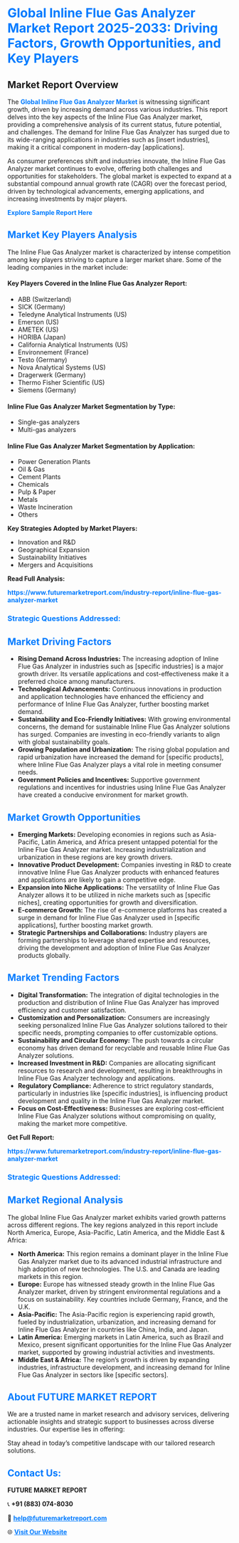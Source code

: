 <h1 style="color: #007BFF;">Global Inline Flue Gas Analyzer Market Report 2025-2033: Driving Factors, Growth Opportunities, and Key Players</h1>

<section id="overview">
<h2>Market Report Overview</h2>
<p>The <a href="https://www.futuremarketreport.com/industry-report/inline-flue-gas-analyzer-market" style="color: #007BFF; text-decoration: none;"><strong>Global Inline Flue Gas Analyzer Market</strong></a> is witnessing significant growth, driven by increasing demand across various industries. This report delves into the key aspects of the Inline Flue Gas Analyzer market, providing a comprehensive analysis of its current status, future potential, and challenges. The demand for Inline Flue Gas Analyzer has surged due to its wide-ranging applications in industries such as [insert industries], making it a critical component in modern-day [applications].</p>
<p>As consumer preferences shift and industries innovate, the Inline Flue Gas Analyzer market continues to evolve, offering both challenges and opportunities for stakeholders. The global market is expected to expand at a substantial compound annual growth rate (CAGR) over the forecast period, driven by technological advancements, emerging applications, and increasing investments by major players.</p>
</section>

<section id="overview">
<p><a href="https://www.futuremarketreport.com/request-sample/reportId=54489" style="color: #007BFF; text-decoration: none;"><strong>Explore Sample Report Here</strong></a></p>
</section>

<section id="key-players">
<h2 style="color: #007BFF;">Market Key Players Analysis</h2>
<p>The Inline Flue Gas Analyzer market is characterized by intense competition among key players striving to capture a larger market share. Some of the leading companies in the market include:</p>
<h4>Key Players Covered in the Inline Flue Gas Analyzer Report:</h4>
<ul><li>ABB (Switzerland)</li><li>SICK (Germany)</li><li>Teledyne Analytical Instruments (US)</li><li>Emerson (US)</li><li>AMETEK (US)</li><li>HORIBA (Japan)</li><li>California Analytical Instruments (US)</li><li>Environnement (France)</li><li>Testo (Germany)</li><li>Nova Analytical Systems (US)</li><li>Dragerwerk (Germany)</li><li>Thermo Fisher Scientific (US)</li><li>Siemens (Germany)</li></ul>
<h4>Inline Flue Gas Analyzer Market Segmentation by Type:</h4>
<ul><li>Single-gas analyzers</li><li>Multi-gas analyzers</li></ul>

<h4>Inline Flue Gas Analyzer Market Segmentation by Application:</h4>
<ul><li>Power Generation Plants</li><li>Oil &amp; Gas</li><li>Cement Plants</li><li>Chemicals</li><li>Pulp &amp; Paper</li><li>Metals</li><li>Waste Incineration</li><li>Others</li></ul>
<p><strong>Key Strategies Adopted by Market Players:</strong></p>
<ul>
<li>Innovation and R&D</li>
<li>Geographical Expansion</li>
<li>Sustainability Initiatives</li>
<li>Mergers and Acquisitions</li>
</ul>
</section>

<section>
<p><strong>Read Full Analysis: </strong></p><a href="https://www.futuremarketreport.com/industry-report/inline-flue-gas-analyzer-market" style="color: #007BFF; text-decoration: none;"><strong>https://www.futuremarketreport.com/industry-report/inline-flue-gas-analyzer-market</strong></a>
<h3 style="color: #007BFF;">Strategic Questions Addressed:</h3>
</section>

<section id="driving-factors">
<h2 style="color: #007BFF;">Market Driving Factors</h2>
<ul>
<li><strong>Rising Demand Across Industries:</strong> The increasing adoption of Inline Flue Gas Analyzer in industries such as [specific industries] is a major growth driver. Its versatile applications and cost-effectiveness make it a preferred choice among manufacturers.</li>
<li><strong>Technological Advancements:</strong> Continuous innovations in production and application technologies have enhanced the efficiency and performance of Inline Flue Gas Analyzer, further boosting market demand.</li>
<li><strong>Sustainability and Eco-Friendly Initiatives:</strong> With growing environmental concerns, the demand for sustainable Inline Flue Gas Analyzer solutions has surged. Companies are investing in eco-friendly variants to align with global sustainability goals.</li>
<li><strong>Growing Population and Urbanization:</strong> The rising global population and rapid urbanization have increased the demand for [specific products], where Inline Flue Gas Analyzer plays a vital role in meeting consumer needs.</li>
<li><strong>Government Policies and Incentives:</strong> Supportive government regulations and incentives for industries using Inline Flue Gas Analyzer have created a conducive environment for market growth.</li>
</ul>
</section>

<section id="growth-opportunities">
<h2 style="color: #007BFF;">Market Growth Opportunities</h2>
<ul>
<li><strong>Emerging Markets:</strong> Developing economies in regions such as Asia-Pacific, Latin America, and Africa present untapped potential for the Inline Flue Gas Analyzer market. Increasing industrialization and urbanization in these regions are key growth drivers.</li>
<li><strong>Innovative Product Development:</strong> Companies investing in R&D to create innovative Inline Flue Gas Analyzer products with enhanced features and applications are likely to gain a competitive edge.</li>
<li><strong>Expansion into Niche Applications:</strong> The versatility of Inline Flue Gas Analyzer allows it to be utilized in niche markets such as [specific niches], creating opportunities for growth and diversification.</li>
<li><strong>E-commerce Growth:</strong> The rise of e-commerce platforms has created a surge in demand for Inline Flue Gas Analyzer used in [specific applications], further boosting market growth.</li>
<li><strong>Strategic Partnerships and Collaborations:</strong> Industry players are forming partnerships to leverage shared expertise and resources, driving the development and adoption of Inline Flue Gas Analyzer products globally.</li>
</ul>
</section>

<section id="trending-factors">
<h2 style="color: #007BFF;">Market Trending Factors</h2>
<ul>
<li><strong>Digital Transformation:</strong> The integration of digital technologies in the production and distribution of Inline Flue Gas Analyzer has improved efficiency and customer satisfaction.</li>
<li><strong>Customization and Personalization:</strong> Consumers are increasingly seeking personalized Inline Flue Gas Analyzer solutions tailored to their specific needs, prompting companies to offer customizable options.</li>
<li><strong>Sustainability and Circular Economy:</strong> The push towards a circular economy has driven demand for recyclable and reusable Inline Flue Gas Analyzer solutions.</li>
<li><strong>Increased Investment in R&D:</strong> Companies are allocating significant resources to research and development, resulting in breakthroughs in Inline Flue Gas Analyzer technology and applications.</li>
<li><strong>Regulatory Compliance:</strong> Adherence to strict regulatory standards, particularly in industries like [specific industries], is influencing product development and quality in the Inline Flue Gas Analyzer market.</li>
<li><strong>Focus on Cost-Effectiveness:</strong> Businesses are exploring cost-efficient Inline Flue Gas Analyzer solutions without compromising on quality, making the market more competitive.</li>
</ul>
</section>

<section>
<p><strong>Get Full Report: </strong></p><a href="https://www.futuremarketreport.com/industry-report/inline-flue-gas-analyzer-market" style="color: #007BFF; text-decoration: none;"><strong>https://www.futuremarketreport.com/industry-report/inline-flue-gas-analyzer-market</strong></a>
<h3 style="color: #007BFF;">Strategic Questions Addressed:</h3>
</section>


<section id="regional-analysis">
<h2 style="color: #007BFF;">Market Regional Analysis</h2>
<p>The global Inline Flue Gas Analyzer market exhibits varied growth patterns across different regions. The key regions analyzed in this report include North America, Europe, Asia-Pacific, Latin America, and the Middle East & Africa:</p>
<ul>
<li><strong>North America:</strong> This region remains a dominant player in the Inline Flue Gas Analyzer market due to its advanced industrial infrastructure and high adoption of new technologies. The U.S. and Canada are leading markets in this region.</li>
<li><strong>Europe:</strong> Europe has witnessed steady growth in the Inline Flue Gas Analyzer market, driven by stringent environmental regulations and a focus on sustainability. Key countries include Germany, France, and the U.K.</li>
<li><strong>Asia-Pacific:</strong> The Asia-Pacific region is experiencing rapid growth, fueled by industrialization, urbanization, and increasing demand for Inline Flue Gas Analyzer in countries like China, India, and Japan.</li>
<li><strong>Latin America:</strong> Emerging markets in Latin America, such as Brazil and Mexico, present significant opportunities for the Inline Flue Gas Analyzer market, supported by growing industrial activities and investments.</li>
<li><strong>Middle East & Africa:</strong> The region’s growth is driven by expanding industries, infrastructure development, and increasing demand for Inline Flue Gas Analyzer in sectors like [specific sectors].</li>
</ul>
</section>

<footer>
<h2 style="color: #007BFF;">About FUTURE MARKET REPORT</h2>
<p>We are a trusted name in market research and advisory services, delivering actionable insights and strategic support to businesses across diverse industries. Our expertise lies in offering:</p>

<p>Stay ahead in today’s competitive landscape with our tailored research solutions.</p>

<h2 style="color: #007BFF;">Contact Us:</h2>
<p><strong>FUTURE MARKET REPORT</strong></p>
<p>📞 <strong>+91 (883) 074-8030</strong></p>
<p>📧 <strong><a href="mailto:help@futuremarketreport.com" style="color: #007BFF;">help@futuremarketreport.com</a></strong></p>
<p>🌐 <strong><a href="https://www.futuremarketreport.com/" style="color: #007BFF;">Visit Our Website</a></strong></p>
</footer>